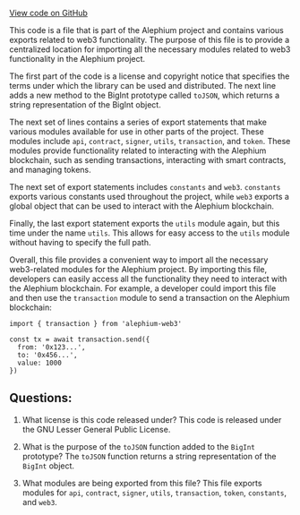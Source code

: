 [View code on GitHub](https://github.com/alephium/alephium-web3/packages/web3/src/index.ts)

This code is a file that is part of the Alephium project and contains various exports related to web3 functionality. The purpose of this file is to provide a centralized location for importing all the necessary modules related to web3 functionality in the Alephium project.

The first part of the code is a license and copyright notice that specifies the terms under which the library can be used and distributed. The next line adds a new method to the BigInt prototype called `toJSON`, which returns a string representation of the BigInt object.

The next set of lines contains a series of export statements that make various modules available for use in other parts of the project. These modules include `api`, `contract`, `signer`, `utils`, `transaction`, and `token`. These modules provide functionality related to interacting with the Alephium blockchain, such as sending transactions, interacting with smart contracts, and managing tokens.

The next set of export statements includes `constants` and `web3`. `constants` exports various constants used throughout the project, while `web3` exports a global object that can be used to interact with the Alephium blockchain.

Finally, the last export statement exports the `utils` module again, but this time under the name `utils`. This allows for easy access to the `utils` module without having to specify the full path.

Overall, this file provides a convenient way to import all the necessary web3-related modules for the Alephium project. By importing this file, developers can easily access all the functionality they need to interact with the Alephium blockchain. For example, a developer could import this file and then use the `transaction` module to send a transaction on the Alephium blockchain:

```
import { transaction } from 'alephium-web3'

const tx = await transaction.send({
  from: '0x123...',
  to: '0x456...',
  value: 1000
})
```
## Questions: 
 1. What license is this code released under?
   This code is released under the GNU Lesser General Public License.

2. What is the purpose of the `toJSON` function added to the `BigInt` prototype?
   The `toJSON` function returns a string representation of the `BigInt` object.

3. What modules are being exported from this file?
   This file exports modules for `api`, `contract`, `signer`, `utils`, `transaction`, `token`, `constants`, and `web3`.